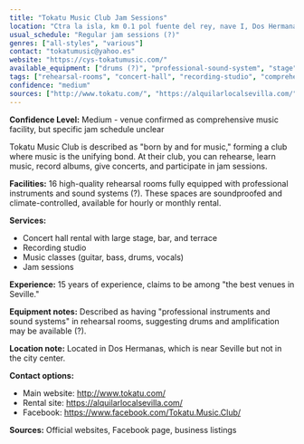```yaml
---
title: "Tokatu Music Club Jam Sessions"
location: "Ctra la isla, km 0.1 pol fuente del rey, nave I, Dos Hermanas, Spain"
usual_schedule: "Regular jam sessions (?)"
genres: ["all-styles", "various"]
contact: "tokatumusic@yahoo.es"
website: "https://cys-tokatumusic.com/"
available_equipment: ["drums (?)", "professional-sound-system", "stage"]
tags: ["rehearsal-rooms", "concert-hall", "recording-studio", "comprehensive"]
confidence: "medium"
sources: ["http://www.tokatu.com/", "https://alquilarlocalsevilla.com/", "https://www.facebook.com/Tokatu.Music.Club/", "https://3si.es/live-music-in-sevilla/", "jam-source.md"]
---
```


**Confidence Level:** Medium - venue confirmed as comprehensive music facility, but specific jam schedule unclear

Tokatu Music Club is described as "born by and for music," forming a club where music is the unifying bond. At their club, you can rehearse, learn music, record albums, give concerts, and participate in jam sessions.

**Facilities:** 16 high-quality rehearsal rooms fully equipped with professional instruments and sound systems (?). These spaces are soundproofed and climate-controlled, available for hourly or monthly rental.

**Services:**
- Concert hall rental with large stage, bar, and terrace
- Recording studio
- Music classes (guitar, bass, drums, vocals)
- Jam sessions

**Experience:** 15 years of experience, claims to be among "the best venues in Seville."

**Equipment notes:** Described as having "professional instruments and sound systems" in rehearsal rooms, suggesting drums and amplification may be available (?).

**Location note:** Located in Dos Hermanas, which is near Seville but not in the city center.

**Contact options:**
- Main website: http://www.tokatu.com/
- Rental site: https://alquilarlocalsevilla.com/
- Facebook: https://www.facebook.com/Tokatu.Music.Club/

**Sources:** Official websites, Facebook page, business listings